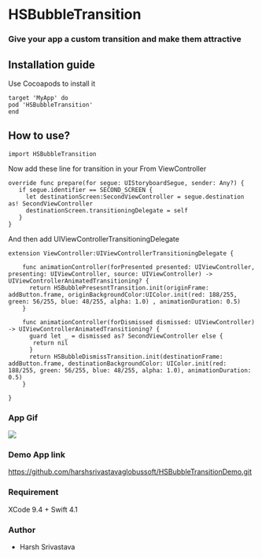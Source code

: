 #  HSBubbleTransition
### Give your app a custom transition and make them attractive 

## Installation guide

Use Cocoapods to install it 
```
target 'MyApp' do
pod 'HSBubbleTransition'
end
```

## How to use?
```
import HSBubbleTransition 
```

Now add these line for transition in your From ViewController 

```
override func prepare(for segue: UIStoryboardSegue, sender: Any?) {
   if segue.identifier == SECOND_SCREEN {
     let destinationScreen:SecondViewController = segue.destination as! SecondViewController
     destinationScreen.transitioningDelegate = self
   }
}
```
And then add UIViewControllerTransitioningDelegate

```
extension ViewController:UIViewControllerTransitioningDelegate {

    func animationController(forPresented presented: UIViewController, presenting: UIViewController, source: UIViewController) -> UIViewControllerAnimatedTransitioning? {
      return HSBubblePresesntTransition.init(originFrame: addButton.frame, originBackgroundColor:UIColor.init(red: 188/255, green: 56/255, blue: 48/255, alpha: 1.0) , animationDuration: 0.5)
    }

    func animationController(forDismissed dismissed: UIViewController) -> UIViewControllerAnimatedTransitioning? {
      guard let _ = dismissed as? SecondViewController else {
       return nil
      }
      return HSBubbleDismissTransition.init(destinationFrame: addButton.frame, destinationBackgroundColor: UIColor.init(red: 188/255, green: 56/255, blue: 48/255, alpha: 1.0), animationDuration: 0.5)
    }
    
}
```
### App Gif 
![](http://g.recordit.co/aKGJzANwBa.gif)


### Demo App link 
https://github.com/harshsrivastavaglobussoft/HSBubbleTransitionDemo.git

### Requirement 
XCode 9.4 +
Swift 4.1 

### Author 
* Harsh Srivastava







